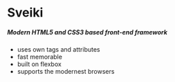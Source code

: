 # Sveiki
##### Modern HTML5 and CSS3 based front-end framework

- uses own tags and attributes
- fast memorable
- built on flexbox
- supports the modernest browsers